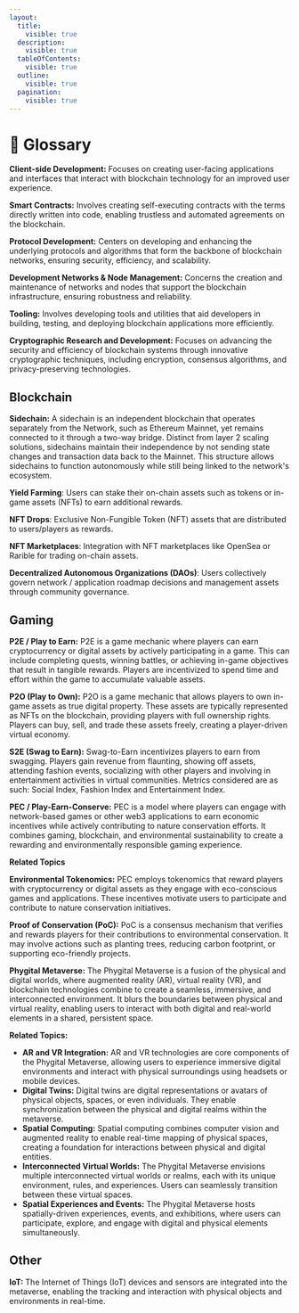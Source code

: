 ```yaml
---
layout:
  title:
    visible: true
  description:
    visible: true
  tableOfContents:
    visible: true
  outline:
    visible: true
  pagination:
    visible: true
---
```


# 🔖 Glossary

**Client-side Development:** Focuses on creating user-facing applications and interfaces that interact with blockchain technology for an improved user experience.

**Smart Contracts:** Involves creating self-executing contracts with the terms directly written into code, enabling trustless and automated agreements on the blockchain.

**Protocol Development:** Centers on developing and enhancing the underlying protocols and algorithms that form the backbone of blockchain networks, ensuring security, efficiency, and scalability.

**Development Networks & Node Management:** Concerns the creation and maintenance of networks and nodes that support the blockchain infrastructure, ensuring robustness and reliability.

**Tooling:** Involves developing tools and utilities that aid developers in building, testing, and deploying blockchain applications more efficiently.

**Cryptographic Research and Development:** Focuses on advancing the security and efficiency of blockchain systems through innovative cryptographic techniques, including encryption, consensus algorithms, and privacy-preserving technologies.

## Blockchain

**Sidechain:** A sidechain is an independent blockchain that operates separately from the Network, such as Ethereum Mainnet, yet remains connected to it through a two-way bridge. Distinct from layer 2 scaling solutions, sidechains maintain their independence by not sending state changes and transaction data back to the Mainnet. This structure allows sidechains to function autonomously while still being linked to the network's ecosystem.

**Yield Farming**: Users can stake their on-chain assets such as tokens or in-game assets (NFTs) to earn additional rewards.

**NFT Drops**: Exclusive Non-Fungible Token (NFT) assets that are distributed to users/players as rewards.

**NFT Marketplaces**: Integration with NFT marketplaces like OpenSea or Rarible for trading on-chain assets.

**Decentralized Autonomous Organizations (DAOs)**: Users collectively govern network / application roadmap decisions and management assets through community governance.

## Gaming

**P2E / Play to Earn:** P2E is a game mechanic where players can earn cryptocurrency or digital assets by actively participating in a game. This can include completing quests, winning battles, or achieving in-game objectives that result in tangible rewards. Players are incentivized to spend time and effort within the game to accumulate valuable assets.

**P2O (Play to Own):** P2O is a game mechanic that allows players to own in-game assets as true digital property. These assets are typically represented as NFTs on the blockchain, providing players with full ownership rights. Players can buy, sell, and trade these assets freely, creating a player-driven virtual economy.

**S2E (Swag to Earn):** Swag-to-Earn incentivizes players to earn from swagging. Players gain revenue from flaunting, showing off assets, attending fashion events, socializing with other players and involving in entertainment activities in virtual communities. Metrics considered are as such: Social Index, Fashion Index and Entertainment Index.

**PEC / Play-Earn-Conserve:** PEC is a model where players can engage with network-based games or other web3 applications to earn economic incentives while actively contributing to nature conservation efforts. It combines gaming, blockchain, and environmental sustainability to create a rewarding and environmentally responsible gaming experience.

**Related Topics**

**Environmental Tokenomics:** PEC employs tokenomics that reward players with cryptocurrency or digital assets as they engage with eco-conscious games and applications. These incentives motivate users to participate and contribute to nature conservation initiatives.

**Proof of Conservation (PoC):** PoC is a consensus mechanism that verifies and rewards players for their contributions to environmental conservation. It may involve actions such as planting trees, reducing carbon footprint, or supporting eco-friendly projects.

**Phygital Metaverse:** The Phygital Metaverse is a fusion of the physical and digital worlds, where augmented reality (AR), virtual reality (VR), and blockchain technologies combine to create a seamless, immersive, and interconnected environment. It blurs the boundaries between physical and virtual reality, enabling users to interact with both digital and real-world elements in a shared, persistent space.&#x20;

**Related Topics:**

* **AR and VR Integration:** AR and VR technologies are core components of the Phygital Metaverse, allowing users to experience immersive digital environments and interact with physical surroundings using headsets or mobile devices.
* **Digital Twins:** Digital twins are digital representations or avatars of physical objects, spaces, or even individuals. They enable synchronization between the physical and digital realms within the metaverse.
* **Spatial Computing:** Spatial computing combines computer vision and augmented reality to enable real-time mapping of physical spaces, creating a foundation for interactions between physical and digital entities.
* **Interconnected Virtual Worlds:** The Phygital Metaverse envisions multiple interconnected virtual worlds or realms, each with its unique environment, rules, and experiences. Users can seamlessly transition between these virtual spaces.
* **Spatial Experiences and Events:** The Phygital Metaverse hosts spatially-driven experiences, events, and exhibitions, where users can participate, explore, and engage with digital and physical elements simultaneously.

## Other

**IoT:** The Internet of Things (IoT) devices and sensors are integrated into the metaverse, enabling the tracking and interaction with physical objects and environments in real-time.
